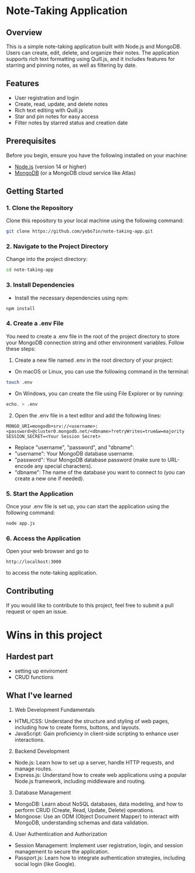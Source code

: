 # Note-Taking Application

## Overview

This is a simple note-taking application built with Node.js and MongoDB. Users can create, edit, delete, and organize their notes. The application supports rich text formatting using Quill.js, and it includes features for starring and pinning notes, as well as filtering by date.

## Features

- User registration and login
- Create, read, update, and delete notes
- Rich text editing with Quill.js
- Star and pin notes for easy access
- Filter notes by starred status and creation date

## Prerequisites

Before you begin, ensure you have the following installed on your machine:

- [Node.js](https://nodejs.org/) (version 14 or higher)
- [MongoDB](https://www.mongodb.com/) (or a MongoDB cloud service like Atlas)

## Getting Started

### 1. Clone the Repository

Clone this repository to your local machine using the following command:
```bash
git clone https://github.com/yebo7in/note-taking-app.git
```
### 2. Navigate to the Project Directory

Change into the project directory:
```bash
cd note-taking-app
```
### 3. Install Dependencies

- Install the necessary dependencies using npm:
```bash
npm install
```
### 4. Create a .env File

You need to create a .env file in the root of the project directory to store your MongoDB connection string and other environment variables. Follow these steps:

1. Create a new file named .env in the root directory of your project:
- On macOS or Linux, you can use the following command in the terminal:
```bash
touch .env
```
- On Windows, you can create the file using File Explorer or by running:
```bash
echo. > .env
```
2. Open the .env file in a text editor and add the following lines:
```
MONGO_URI=mongodb+srv://<username>:<password>@cluster0.mongodb.net/<dbname>?retryWrites=true&w=majority
SESSION_SECRET=<Your Session Secret>
```
- Replace "username", "password", and "dbname":
- "username": Your MongoDB database username.
- "password": Your MongoDB database password (make sure to URL-encode any special characters).
- "dbname": The name of the database you want to connect to (you can create a new one if needed).
### 5. Start the Application

Once your .env file is set up, you can start the application using the following command:
```bash
node app.js
```
### 6. Access the Application

Open your web browser and go to 
```
http://localhost:3000
```
to access the note-taking application.

## Contributing

If you would like to contribute to this project, feel free to submit a pull request or open an issue.

# Wins in this project

## Hardest part
- setting up enviroment
- CRUD functions

## What I've learned
1. Web Development Fundamentals

- HTML/CSS: Understand the structure and styling of web pages, including how to create forms, buttons, and layouts.
- JavaScript: Gain proficiency in client-side scripting to enhance user interactions.

2. Backend Development

- Node.js: Learn how to set up a server, handle HTTP requests, and manage routes.
- Express.js: Understand how to create web applications using a popular Node.js framework, including middleware and routing.

3. Database Management

- MongoDB: Learn about NoSQL databases, data modeling, and how to perform CRUD (Create, Read, Update, Delete) operations.
- Mongoose: Use an ODM (Object Document Mapper) to interact with MongoDB, understanding schemas and data validation.

4. User Authentication and Authorization

- Session Management: Implement user registration, login, and session management to secure the application.
- Passport.js: Learn how to integrate authentication strategies, including social login (like Google).
